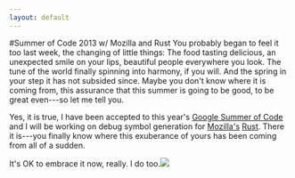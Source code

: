 ```yaml
---
layout: default
---
```

#Summer of Code 2013 w/ Mozilla and Rust
You probably began to feel it too last week, the changing of little things:
The food tasting delicious, an unexpected smile on your lips,
beautiful people everywhere you look.
The tune of the world finally spinning into harmony, if you will. And the spring
in your step it has not subsided since. Maybe you don't know where it is
coming from, this assurance that this summer is going to be good, to be great
even---so let me tell you.



Yes, it is true, I have been accepted to this year's
[Google Summer of Code](//www.google-melange.com/gsoc/homepage/google/gsoc2013)
and I will be working on debug symbol generation for [Mozilla's](//www.mozilla.org/) [Rust](//www.rust-lang.org/).
There it is---you finally know where this exuberance of yours has been coming
from all of a sudden.

It's OK to embrace it now, really.
I do too.<img class="blackflower" src="{{site.url}}/images/flower-black.svg">
